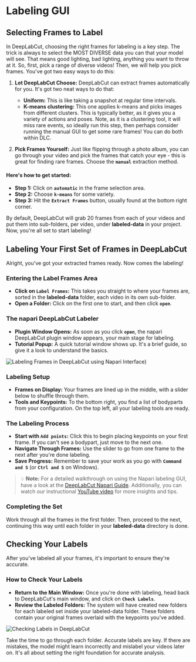 # Labeling GUI

## Selecting Frames to Label

In DeepLabCut, choosing the right frames for labeling is a key step. The trick is always to select the MOST DIVERSE data you can that your model will see. That means good lighting, bad lighting, anything you want to throw at it. So, first, pick a range of diverse videos! Then, we will help you pick frames. You've got two easy ways to do this:

1. **Let DeepLabCut Choose:** DeepLabCut can extract frames automatically for you. It's got two neat ways to do that:
   - **Uniform:** This is like taking a snapshot at regular time intervals.
   - **K-means clustering:** This one applies k-means and picks images from different clusters. This is typically better, as it gives you a variety of actions and poses. Note, as it is a clustering tool, it will miss rare events, so ideally run this step, then perhaps consider running the manual GUI to get some rare frames! You can do both within DLC.

2. **Pick Frames Yourself:** Just like flipping through a photo album, you can go through your video and pick the frames that catch your eye - this is great for finding rare frames. Choose the **`manual`** extraction method.

#### Here's how to get started:

- **Step 1:** Click on **`automatic`** in the frame selection area.
- **Step 2:** Choose **`k-means`** for some variety.
- **Step 3:** Hit the **`Extract Frames`** button, usually found at the bottom right corner.

By default, DeepLabCut will grab 20 frames from each of your videos and put them into sub-folders, per video, under **labeled-data** in your project. Now, you're all set to start labeling!

## Labeling Your First Set of Frames in DeepLabCut

Alright, you've got your extracted frames ready. Now comes the labeling!

### Entering the Label Frames Area

- **Click on `Label Frames`:** This takes you straight to where your frames are, sorted in the **labeled-data** folder, each video in its own sub-folder.
- **Open a Folder:** Click on the first one to start, and then click **`open`**.

### The napari DeepLabCut Labeler

- **Plugin Window Opens:** As soon as you click **`open`**, the napari DeepLabCut plugin window appears, your main stage for labeling.
- **Tutorial Popup:** A quick tutorial window shows up. It's a brief guide, so give it a look to understand the basics.

![Labeling Frames in DeepLabCut using Napari Interface](https://images.squarespace-cdn.com/content/v1/57f6d51c9f74566f55ecf271/1717779602092-LVR2TI6OADSHEYRCGS6F/labeling-napari.png?format=500w))

### Labeling Setup

- **Frames on Display:** Your frames are lined up in the middle, with a slider below to shuffle through them.
- **Tools and Keypoints:** To the bottom right, you find a list of bodyparts from your configuration. On the top left, all your labeling tools are ready.

### The Labeling Process

- **Start with `Add points`:** Click this to begin placing keypoints on your first frame. If you can't see a bodypart, just move to the next one.
- **Navigate Through Frames:** Use the slider to go from one frame to the next after you're done labeling.
- **Save Progress:** Remember to save your work as you go with **`Command and S`** (or **`Ctrl and S`** on Windows).

> 💡 **Note:** For a detailed walkthrough on using the Napari labeling GUI, have a look at the [DeepLabCut Napari Guide](https://deeplabcut.github.io/DeepLabCut/docs/napari_GUI.html). Additionally, you can watch our instructional [YouTube video](https://www.youtube.com/watch?v=hsA9IB5r73E) for more insights and tips.


### Completing the Set

Work through all the frames in the first folder. Then, proceed to the next, continuing this way until each folder in your **labeled-data** directory is done. 

## Checking Your Labels

After you've labeled all your frames, it's important to ensure they're accurate. 

### How to Check Your Labels

- **Return to the Main Window:** Once you're done with labeling, head back to DeepLabCut's main window, and click on **`Check Labels`**. 
- **Review the Labeled Folders:** The system will have created new folders for each labeled set inside your labeled-data folder. These folders contain your original frames overlaid with the keypoints you've added.

![Checking Labels in DeepLabCut](https://images.squarespace-cdn.com/content/v1/57f6d51c9f74566f55ecf271/1717779615252-6BNW661XB2ULH85RTAD3/evaluation-example.png?format=500w)

Take the time to go through each folder. Accurate labels are key. If there are mistakes, the model might learn incorrectly and mislabel your videos later on. It's all about setting the right foundation for accurate analysis.

